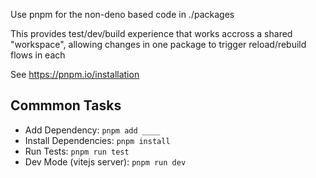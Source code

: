 Use pnpm for the non-deno based code in ./packages

This provides test/dev/build experience that works accross a shared "workspace",
allowing changes in one package to trigger reload/rebuild flows in each

See https://pnpm.io/installation

## Commmon Tasks

 - Add Dependency: `pnpm add ____`
 - Install Dependencies: `pnpm install`
 - Run Tests: `pnpm run test`
 - Dev Mode (vitejs server): `pnpm run dev`
